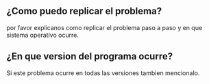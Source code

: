 ## ¿Como puedo replicar el problema?
por favor explicanos como replicar el problema paso a paso y en que sistema operativo ocurre.
## ¿En que version del programa ocurre?
Si este problema ocurre en todas las versiones tambien mencionalo.

